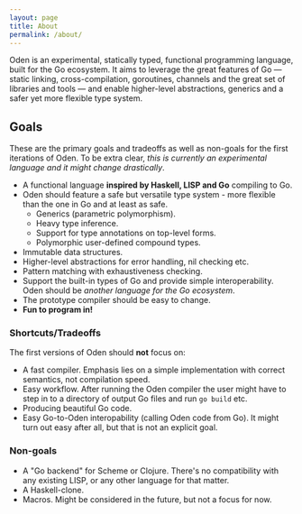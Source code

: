 ```yaml
---
layout: page
title: About
permalink: /about/
---
```


Oden is an experimental, statically typed, functional programming language,
built for the Go ecosystem. It aims to leverage the great features of Go
&mdash; static linking, cross-compilation, goroutines, channels and the
great set of libraries and tools &mdash; and enable higher-level
abstractions, generics and a safer yet more flexible type system.

## Goals

These are the primary goals and tradeoffs as well as non-goals for the
first iterations of Oden. To be extra clear, *this is currently an
experimental language and it might change drastically*.

* A functional language **inspired by Haskell, LISP and Go** compiling
  to Go.
* Oden should feature a safe but versatile type system - more flexible than the
  one in Go and at least as safe.
  - Generics (parametric polymorphism).
  - Heavy type inference.
  - Support for type annotations on top-level forms.
  - Polymorphic user-defined compound types.
* Immutable data structures.
* Higher-level abstractions for error handling, nil checking etc.
* Pattern matching with exhaustiveness checking.
* Support the built-in types of Go and provide simple interoperability. Oden
  should be *another language for the Go ecosystem*.
* The prototype compiler should be easy to change.
* **Fun to program in!**

### Shortcuts/Tradeoffs

The first versions of Oden should **not** focus on:

* A fast compiler. Emphasis lies on a simple implementation with
  correct semantics, not compilation speed.
* Easy workflow. After running the Oden compiler the user might
  have to step in to a directory of output Go files and run `go build`
  etc.
* Producing beautiful Go code.
* Easy Go-to-Oden interopability (calling Oden code from Go). It
  might turn out easy after all, but that is not an explicit goal.

### Non-goals

* A "Go backend" for Scheme or Clojure. There's no compatibility with
  any existing LISP, or any other language for that matter.
* A Haskell-clone.
* Macros. Might be considered in the future, but not a focus for now.

